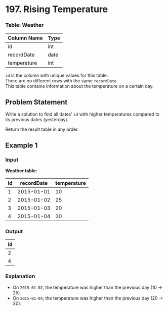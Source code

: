 # 197. Rising Temperature

### Table: Weather

| Column Name | Type |
| ----------- | ---- |
| id          | int  |
| recordDate  | date |
| temperature | int  |

`id` is the column with unique values for this table.  
There are no different rows with the same `recordDate`.  
This table contains information about the temperature on a certain day.

## Problem Statement

Write a solution to find all dates' `id` with higher temperatures compared to its previous dates (yesterday).

Return the result table in any order.

## Example 1

### Input

**Weather table:**

| id | recordDate | temperature |
| -- | ---------- | ----------- |
| 1  | 2015-01-01 | 10          |
| 2  | 2015-01-02 | 25          |
| 3  | 2015-01-03 | 20          |
| 4  | 2015-01-04 | 30          |

### Output

| id |
| -- |
| 2  |
| 4  |

### Explanation

- On `2015-01-02`, the temperature was higher than the previous day (10 -> 25).
- On `2015-01-04`, the temperature was higher than the previous day (20 -> 30).
